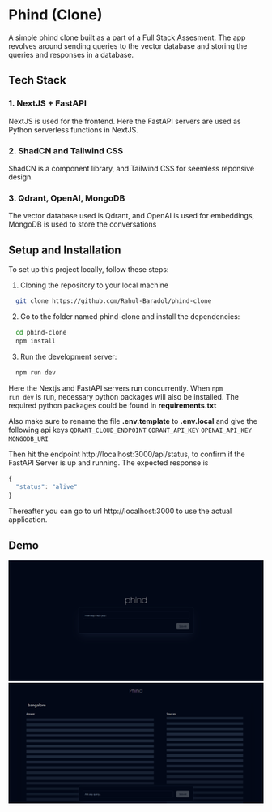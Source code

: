 # Phind (Clone)

A simple phind clone built as a part of a Full Stack Assesment. The app revolves around sending queries to the vector database and storing the queries and responses in a database.

## Tech Stack

### 1. NextJS + FastAPI
NextJS is used for the frontend. Here the FastAPI servers are used as Python serverless functions in NextJS.

### 2. ShadCN and Tailwind CSS
ShadCN is a component library, and Tailwind CSS for seemless reponsive design.

### 3. Qdrant, OpenAI, MongoDB 
The vector database used is Qdrant, and OpenAI is used for embeddings, MongoDB is used to store the conversations

## Setup and Installation

To set up this project locally, follow these steps:

1. Cloning the repository to your local machine
 ```bash
   git clone https://github.com/Rahul-Baradol/phind-clone
   ```

2. Go to the folder named phind-clone and install the dependencies:
```bash
  cd phind-clone
  npm install
```

3. Run the development server:
```bash
  npm run dev
```

Here the Nextjs and FastAPI servers run concurrently. When <code>npm run dev</code> is run, necessary python packages will also be installed. The required python packages could be found in **requirements.txt**

Also make sure to rename the file **.env.template** to **.env.local** and give the following api keys
<code>QDRANT_CLOUD_ENDPOINT</code>
<code>QDRANT_API_KEY</code>
<code>OPENAI_API_KEY</code>
<code>MONGODB_URI</code>

Then hit the endpoint http://localhost:3000/api/status, to confirm if the FastAPI Server is up and running. The expected response is 
```javascript
{
  "status": "alive"
}
```
Thereafter you can go to url http://localhost:3000 to use the actual application.

## Demo

<img src="./public/home.png">
<img src="./public/prompt.png">